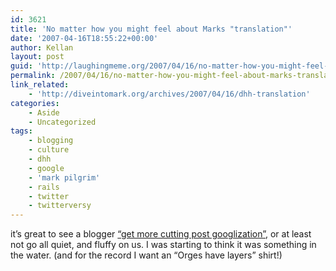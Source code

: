 ```yaml
---
id: 3621
title: 'No matter how you might feel about Marks "translation"'
date: '2007-04-16T18:55:22+00:00'
author: Kellan
layout: post
guid: 'http://laughingmeme.org/2007/04/16/no-matter-how-you-might-feel-about-marks-translation/'
permalink: /2007/04/16/no-matter-how-you-might-feel-about-marks-translation/
link_related:
    - 'http://diveintomark.org/archives/2007/04/16/dhh-translation'
categories:
    - Aside
    - Uncategorized
tags:
    - blogging
    - culture
    - dhh
    - google
    - 'mark pilgrim'
    - rails
    - twitter
    - twitterversy
---
```


it’s great to see a blogger [“get more cutting post googlization”](http://diveintomark.org/archives/2007/04/16/dhh-translation#comment-9137), or at least not go all quiet, and fluffy on us. I was starting to think it was something in the water. (and for the record I want an “Orges have layers” shirt!)